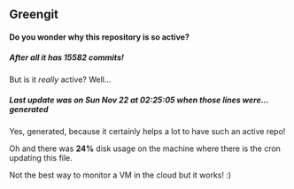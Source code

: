 ## Greengit

#### Do you wonder why this repository is so active?

##### After all it has 15582 commits!

But is it *really* active? Well...

##### Last update was on Sun Nov 22 at 02:25:05 when those lines were... generated

Yes, generated, because it certainly helps a lot to have such an active repo!

Oh and there was **24%** disk usage on the machine
where there is the cron updating this file.

Not the best way to monitor a VM in the cloud but it works! :)
